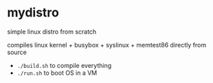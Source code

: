 # mydistro
simple linux distro from scratch

compiles linux kernel + busybox + syslinux + memtest86 directly from source

* `./build.sh` to compile everything
* `./run.sh` to boot OS in a VM

